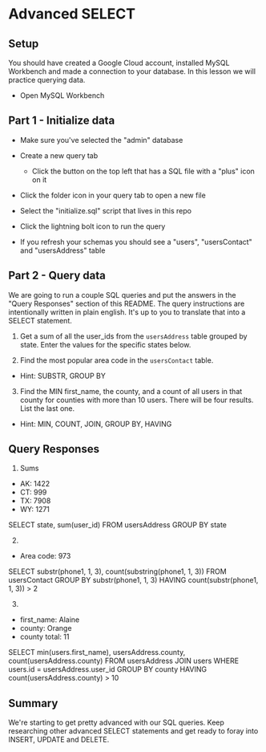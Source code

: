 # Advanced SELECT

## Setup

You should have created a Google Cloud account, installed MySQL Workbench and made a connection to your database. In this lesson we will practice querying data.

- Open MySQL Workbench

## Part 1 - Initialize data

- Make sure you've selected the "admin" database

- Create a new query tab

  - Click the button on the top left that has a SQL file with a "plus" icon on it

- Click the folder icon in your query tab to open a new file

- Select the "initialize.sql" script that lives in this repo

- Click the lightning bolt icon to run the query

- If you refresh your schemas you should see a "users", "usersContact" and "usersAddress" table

## Part 2 - Query data

We are going to run a couple SQL queries and put the answers in the "Query Responses" section of this README. The query instructions are intentionally written in plain english. It's up to you to translate that into a SELECT statement.

1. Get a sum of all the user_ids from the `usersAddress` table grouped by state. Enter the values for the specific states below.

2. Find the most popular area code in the `usersContact` table.

- Hint: SUBSTR, GROUP BY

3. Find the MIN first_name, the county, and a count of all users in that county for counties with more than 10 users. There will be four results. List the last one.

- Hint: MIN, COUNT, JOIN, GROUP BY, HAVING

## Query Responses

1. Sums

- AK: 1422
- CT: 999
- TX: 7908
- WY: 1271

SELECT
state,
sum(user_id)
FROM
usersAddress
GROUP BY
state

<!-- ---------------------------- -->

2.

- Area code: 973

SELECT
substr(phone1, 1, 3),
count(substring(phone1, 1, 3))
FROM
usersContact
GROUP BY
substr(phone1, 1, 3)
HAVING
count(substr(phone1, 1, 3)) > 2

<!-- ---------------------------- -->

3.

- first_name: Alaine
- county: Orange
- county total: 11

SELECT
min(users.first_name),
usersAddress.county,
count(usersAddress.county)
FROM
usersAddress
JOIN
users
WHERE
users.id = usersAddress.user_id
GROUP BY
county
HAVING
count(usersAddress.county) > 10

## Summary

We're starting to get pretty advanced with our SQL queries. Keep researching other advanced SELECT statements and get ready to foray into INSERT, UPDATE and DELETE.
